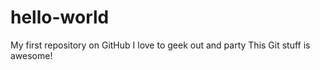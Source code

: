 # hello-world
My first repository on GitHub
I love to geek out and party
This Git stuff is awesome!
